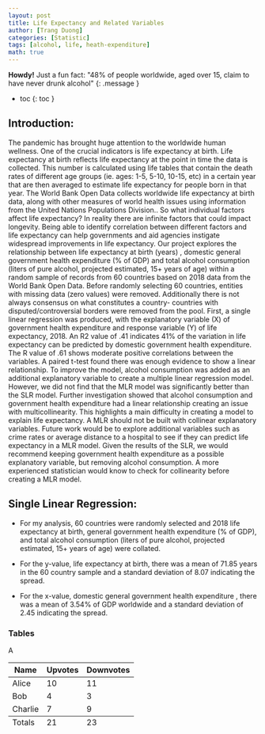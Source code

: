 ```yaml
---
layout: post
title: Life Expectancy and Related Variables
author: [Trang Duong]
categories: [Statistic]
tags: [alcohol, life, heath-expenditure]
math: true
---
```


**Howdy!** Just a fun fact: "48% of people worldwide, aged over 15, claim to have never drunk alcohol"
{: .message }

- toc
{: toc }

## Introduction:
The pandemic has brought huge attention to the worldwide human wellness. One of the crucial indicators is life expectancy at birth. Life expectancy at birth reflects life expectancy at the point in time the data is collected. This number is calculated using life tables that contain the death rates of different age groups (ie. ages: 1-5, 5-10, 10-15, etc) in a certain year that are then averaged to estimate life expectancy for people born in that year.
The World Bank Open Data collects worldwide life expectancy at birth data, along with other measures of world health issues using information from the United Nations Populations Division.. So what individual factors affect life expectancy? In reality there are infinite factors that could impact longevity. Being able to identify correlation between different factors and life expectancy can help governments and aid agencies instigate widespread improvements in life expectancy. Our project explores the relationship between life expectancy at birth (years) , domestic general government health expenditure (% of GDP) and total alcohol consumption (liters of pure alcohol, projected estimated, 15+ years of age) within a random sample of records from 60 countries based on 2018 data from the World Bank Open Data. Before randomly selecting 60 countries, entities with missing data (zero values) were removed. Additionally there is not always consensus on what constitutes a country- countries with disputed/controversial borders were removed from the pool.
First, a single linear regression was produced, with the explanatory variable (X) of government health expenditure and response variable (Y) of life expectancy, 2018. An R2 value of .41 indicates 41% of the variation in life expectancy can be predicted by domestic government health expenditure. The R value of .61 shows moderate positive correlations between the variables. A paired t-test found there was enough evidence to show a linear relationship.
To improve the model, alcohol consumption was added as an additional explanatory variable to create a multiple linear regression model. However, we did not find that the MLR model was significantly better than the SLR model. Further investigation showed that alcohol consumption and government health expenditure had a linear relationship creating an issue with multicollinearity. This highlights a main difficulty in creating a model to explain life expectancy. A MLR should not be built with collinear explanatory variables. Future work would be to explore additional variables such as crime rates or average distance to a hospital to see if they can predict life expectancy in a MLR model. Given the results of the SLR, we would recommend keeping government health expenditure as a possible explanatory variable, but removing alcohol consumption. A more experienced statistician would know to check for collinearity before creating a MLR model.

## Single Linear Regression:
- For my analysis, 60 countries were randomly selected and 2018 life expectancy at birth, general government health expenditure (% of GDP), and total alcohol consumption (liters of pure alcohol, projected estimated, 15+ years of age) were collated.

- For the y-value, life expectancy at birth, there was a mean of 71.85 years in the 60 country sample and a standard deviation of 8.07 indicating the spread. 

- For the x-value, domestic general government health expenditure , there was a mean of 3.54% of GDP worldwide and a standard deviation of 2.45 indicating the spread. 

### Tables

A

<table>
  <thead>
    <tr>
      <th>Name</th>
      <th>Upvotes</th>
      <th>Downvotes</th>
    </tr>
  </thead>
  <tfoot>
    <tr>
      <td>Totals</td>
      <td>21</td>
      <td>23</td>
    </tr>
  </tfoot>
  <tbody>
    <tr>
      <td>Alice</td>
      <td>10</td>
      <td>11</td>
    </tr>
    <tr>
      <td>Bob</td>
      <td>4</td>
      <td>3</td>
    </tr>
    <tr>
      <td>Charlie</td>
      <td>7</td>
      <td>9</td>
    </tr>
  </tbody>
</table>

